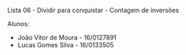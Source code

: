 Lista 06 - Dividir para conquistar - Contagem de inversões

Alunos:

* João Vitor de Moura - 16/0127891
* Lucas Gomes Silva - 16/0133505


